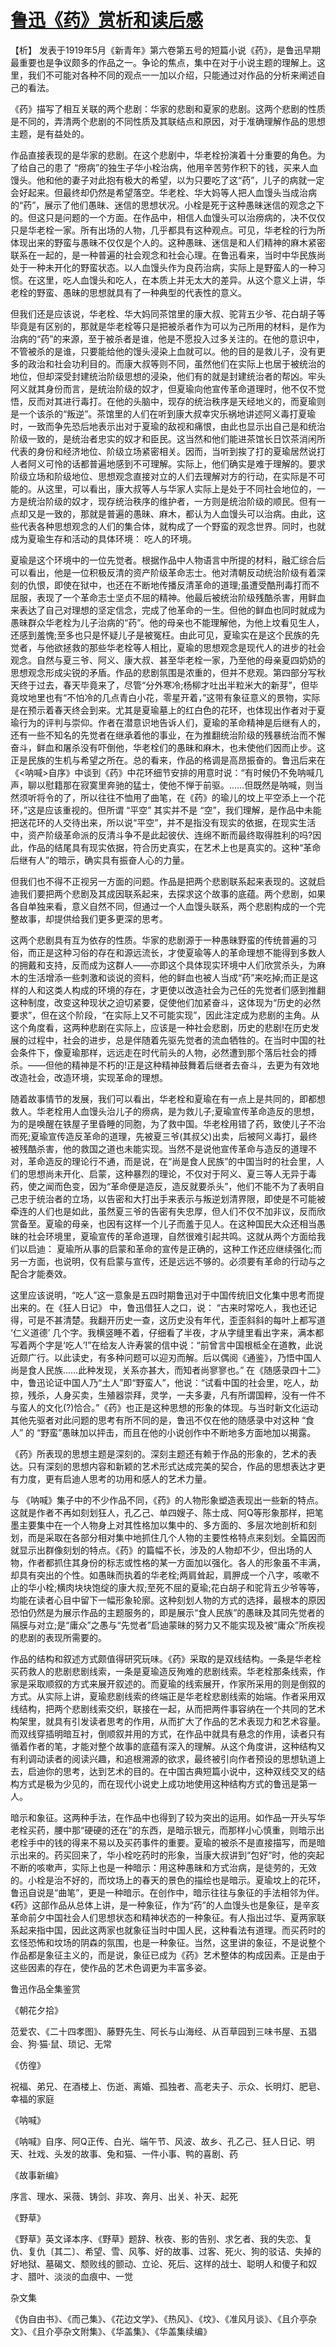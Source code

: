 # [鲁迅《药》赏析和读后感](https://www.vrrw.net/wx/9222.html)

【析】 发表于1919年5月《新青年》第六卷第五号的短篇小说《药》，是鲁迅早期最重要也是争议颇多的作品之一。争论的焦点，集中在对于小说主题的理解上。这里，我们不可能对各种不同的观点一一加以介绍，只能通过对作品的分析来阐述自己的看法。

《药》描写了相互关联的两个悲剧：华家的悲剧和夏家的悲剧。这两个悲剧的性质是不同的，弄清两个悲剧的不同性质及其联结点和原因，对于准确理解作品的思想主题，是有益处的。

作品直接表现的是华家的悲剧。在这个悲剧中，华老栓扮演着十分重要的角色。为了给自己的患了 “痨病”的独生子华小栓治病，他用辛苦劳作积下的钱，买来人血馒头。他和他的妻子对此抱有极大的希望，以为只要吃了这“药”，儿子的病就一定会好起来。但最终却仍然是希望落空。华老栓、华大妈等人把人血馒头当成治病的“药”，展示了他们愚昧、迷信的思想状况。小栓是死于这种愚昧迷信的观念之下的。但这只是问题的一个方面。在作品中，相信人血馒头可以治痨病的，决不仅仅只是华老栓一家。所有出场的人物，几乎都具有这种观点。可见，华老栓的行为所体现出来的野蛮与愚昧不仅仅是个人的。这种愚昧、迷信是和人们精神的麻木紧密联系在一起的，是一种普遍的社会观念和社会心理。在鲁迅看来，当时中华民族尚处于一种未开化的野蛮状态。以人血馒头作为良药治病，实际上是野蛮人的一种习惯。在这里，吃人血馒头和吃人，在本质上并无太大的差异。从这个意义上讲，华老栓的野蛮、愚昧的思想就具有了一种典型的代表性的意义。



但我们还是应该说，华老栓、华大妈同茶馆里的康大叔、驼背五少爷、花白胡子等毕竟是有区别的，那就是华老栓等只是把被杀者作为可以为己所用的材料，是作为治病的“药”的来源，至于被杀者是谁，他是不愿投入过多关注的。在他的意识中，不管被杀的是谁，只要能给他的馒头浸染上血就可以。他的目的是救儿子，没有更多的政治和社会功利目的。而康大叔等则不同，虽然他们在实际上也居于被统治的地位，但却深受封建统治阶级思想的浸染，他们有的就是封建统治者的帮凶。牢头阿义就其身份而言，是统治阶级的奴才，但夏瑜向他宣传革命道理时，他不仅不觉悟，反而对其进行毒打。在他的头脑中，现存的统治秩序是天经地义的，而夏瑜则是一个该杀的“叛逆”。茶馆里的人们在听到康大叔幸灾乐祸地讲述阿义毒打夏瑜时，一致而争先恐后地表示出对于夏瑜的敌视和痛恨，由此也显示出自己是和统治阶级一致的，是统治者忠实的奴才和臣民。这当然和他们能进茶馆长日饮茶消闲所代表的身份和经济地位、阶级立场紧密相关。因而，当听到挨了打的夏瑜居然说打人者阿义可怜的话都普遍地感到不可理解。实际上，他们确实是难于理解的。要求阶级立场和阶级地位、思想观念直接对立的人们去理解对方的行动，在实际是不可能的。从这里，可以看出，康大叔等人与华家人实际上是处于不同社会地位的，一方是统治阶级的奴才，现存统治秩序的维护者，一方则是统治阶级的顺民。但有一点却又是一致的，那就是普遍的愚昧、麻木，都认为人血馒头可以治病。由此，这些代表各种思想观念的人们的集合体，就构成了一个野蛮的观念世界。同时，也就成为夏瑜生存和活动的具体环境： 吃人的环境。

夏瑜是这个环境中的一位先觉者。根据作品中人物语言中所提的材料，融汇综合后可以看出，他是一位积极反清的资产阶级革命志士。他对清朝反动统治阶级有着深刻的仇恨，即使在狱中，也还在不断地传播反清革命的道理;虽遭受酷刑毒打而不屈服，表现了一个革命志士坚贞不屈的精神。他最后被统治阶级残酷杀害，用鲜血来表达了自己对理想的坚定信念，完成了他革命的一生。但他的鲜血也同时就成为愚昧群众华老栓为儿子治病的“药”。他的母亲也不能理解他，为他上坟看见生人，还感到羞愧;至多也只是怀疑儿子是被冤枉。由此可见，夏瑜实在是这个民族的先觉者，与他欲拯救的那些华老栓等人相比，夏瑜的思想观念是现代人的进步的社会观念。自然与夏三爷、阿义、康大叔、甚至华老栓一家，乃至他的母亲夏四奶奶的思想观念形成尖锐的矛盾。作品的悲剧氛围是浓重的，但并不悲观。第四部分写秋天终于过去，春天毕竟来了，尽管“分外寒冷;杨柳才吐出半粒米大的新芽”，但毕竟坟地里也有“不怕冷的几点青白小花，零星开着，”这带有象征意义的景物，实际是在预示着春天终会到来。尤其是夏瑜墓上的红白色的花环，也体现出作者对于夏瑜行为的评判与崇仰。作者在潜意识地告诉人们，夏瑜的革命精神是后继有人的，还有一些不知名的先觉者在继承着他的事业，在为推翻统治阶级的残暴统治而不懈奋斗，鲜血和屠杀没有吓倒他，华老栓们的愚昧和麻木，也未使他们因而止步。这正是民族的生机与希望之所在。总的看来，作品的格调是高昂振奋的。鲁迅后来在《<呐喊>自序》中谈到《药》中花环细节安排的用意时说：“有时候仍不免呐喊几声，聊以慰籍那在寂寞里奔驰的猛士，使他不惮于前驱。……但既然是呐喊，则当然须听将令的了，所以往往不恤用了曲笔，在《药》的瑜儿的坟上平空添上一个花环，”这是应该重视的。但所谓 “平空” 其实并不是 “空”，我们理解，是作品中未能把送花环的人交待出来，所以说“平空”，并不是指没有现实的依据，在现实生活中，资产阶级革命派的反清斗争不是此起彼伏、连绵不断而最终取得胜利的吗?因此，作品的结尾具有现实依据，符合历史真实，在艺术上也是真实的。这种“革命后继有人”的暗示，确实具有振奋人心的力量。

但我们也不得不正视另一方面的问题。作品是把两个悲剧联系起来表现的。这就启迪我们要把两个悲剧及其成因联系起来，去探求这个故事的底蕴。两个悲剧，如果各自单独来看，意义自然不同，但通过一个人血馒头联系，两个悲剧构成的一个完整故事，却提供给我们更多更深的思考。

这两个悲剧具有互为依存的性质。华家的悲剧源于一种愚昧野蛮的传统普遍的习俗，而正是这种习俗的存在和源远流长，才使夏瑜等人的革命理想不能得到多数人的拥戴和支持，反而成为这群人——亦即这个具体现实环境中人们欣赏杀头，为麻木的生活增添一些刺激和谈说的资料，他的鲜血也被人当成“药”来吃掉;而正是这样的人和这类人构成的环境的存在，才更使以改造社会为己任的先觉者们感到推翻这种制度，改变这种现状之迫切紧要，促使他们加紧奋斗，这体现为“历史的必然要求”，但在这个阶段，“在实际上又不可能实现”，因此注定成为悲剧的主角。从这个角度看，这两种悲剧在实际上，应该是一种社会悲剧，历史的悲剧!在历史发展的过程中，社会的进步，总是伴随着先驱先觉者的流血牺牲的。在当时中国的社会条件下，像夏瑜那样，远远走在时代前头的人物，必然遭到那个落后社会的搏杀。——但他的精神是不朽的!正是这种精神鼓舞着后继者去奋斗，去更为有效地改造社会，改造环境，实现革命的理想。

随着故事情节的发展，我们可以看出，华老栓和夏瑜在有一点上是共同的，即都想救人。华老栓用人血馒头治儿子的痨病，是为救儿子;夏瑜宣传革命造反的思想，为的是唤醒在铁屋子里昏睡的同胞，为了救中国。华老栓用错了药，致使儿子不治而死;夏瑜宣传造反革命的道理，先被夏三爷(其叔父)出卖，后被阿义毒打，最终被残酷杀害，他的救国之道也未能实现。当然不是说他宣传革命与造反的道理不对，革命造反的理论行不通，而是说，在“尚是食人民族”的中国当时的社会里，人们的思想尚未开化、启蒙，这种暴烈的理论，不仅对于阿义、夏三等人无异于毒药，使之闻而色变，因为“革命便是造反，造反就要杀头”，他们不能不为了表明自己忠于统治者的立场，以告密和大打出手来表示与叛逆划清界限，即使是不可能被牵连的人们也是如此，虽然夏三爷的告密有失忠厚，但人们不仅不加非议，反而欣赏备至。夏瑜的母亲，也因有这样一个儿子而羞于见人。在这种国民大众还相当愚昧的社会环境里，夏瑜宣传的革命道理，自然很难引起共鸣。这就从两个方面给我们以启迪： 夏瑜所从事的启蒙和革命的宣传是正确的，这种工作还应继续强化;而另一方面，也说明，仅有启蒙与宣传，还是远远不够的。必须要有革命的行动与之配合才能奏效。

这里应该说明，“吃人”这一意象是五四时期鲁迅对于中国传统旧文化集中思考而提出来的。在《狂人日记》 中，鲁迅借狂人之口，说： “古来时常吃人，我也还记得，可是不甚清楚。我翻开历史一查，这历史没有年代，歪歪斜斜的每叶上都写道 ‘仁义道德’ 几个字。我横竖睡不着，仔细看了半夜，才从字缝里看出字来，满本都写着两个字是‘吃人’!”在给友人许寿裳的信中说：“前曾言中国根柢全在道教，此说近颇广行。以此读史，有多种问题可以迎刃而解。后以偶阅《通鉴》，乃悟中国人尚是食人民族……此种发现，关系亦甚大，而知者尚寥寥也。” 在《随感录四十二》 中，鲁迅论证中国人乃“土人”即“野蛮人”，他说：“试看中国的社会里，吃人，劫掠，残杀，人身买卖，生殖器崇拜，灵学，一夫多妻，凡有所谓国粹，没有一件不与蛮人的文化(?)恰合。”《药》也正是这种思想的形象的体现。与当时新文化运动其他先驱者对此问题的思考有所不同的是，鲁迅不仅在他的随感录中对这种 “食人” 的 “野蛮”愚昧加以抨击，而且在他的小说创作中不断地多方面地加以揭露。

《药》所表现的思想主题是深刻的。深刻主题还有赖于作品的形象的，艺术的表达。只有深刻的思想内容和新颖的艺术形式达成完美的契合，作品的思想表达才更有力度，更有启迪人思考的功用和感人的艺术力量。

与 《呐喊》集子中的不少作品不同，《药》的人物形象塑造表现出一些新的特点。这就是作者不再如刻划狂人，孔乙己、单四嫂子、陈士成、阿Q等形象那样，把笔墨主要集中在一个人物身上对其性格加以集中的、多方面的、多层次地剖析和刻划，而是采取在各部分相对集中地抓住几个人物的主要性格特点来刻划。全篇因而就显示出群像刻划的特点。《药》的篇幅不长，涉及的人物却不少，但出场的人物，作者都抓住其身份的标志或性格的某一方面加以强化。各人的形象虽不丰满，却具有突出的个性。如愚昧而执着的华老栓;两肩耸起，肩胛成一个八字，咳嗽不止的华小栓;横肉块块饱绽的康大叔;至死不屈的夏瑜;花白胡子和驼背五少爷等等，均能在读者心目中留下一幅形象轮廓。这种刻划人物的方式的选择，最根本的原因恐怕仍然是为展示作品的主题服务的，即是展示“食人民族”的愚昧及其同先觉者的隔膜与对立;是“庸众”之愚与“先觉者”启迪蒙昧的努力又不能实现及被“庸众”所疾视的悲剧的表现所需要的。

作品的结构和叙述方式颇值得研究玩味。《药》采取的是双线结构。一条是华老栓买药救人的悲剧悲剧线索，一条是夏瑜造反殉难的悲剧线索。华老栓那条线索，作家是采取顺叙的方式来展开叙述的。而夏瑜的线索展开，作家所采用的则是倒叙的方式。从实际上讲，夏瑜悲剧线索的终端正是华老栓悲剧线索的始端。作者采用双线结构，把两个悲剧线索交织，联接在一起，从而把两件事容纳在一个共同的艺术构架里，就具有引发读者思考的作用，从而扩大了作品的艺术表现力和艺术容量。而双线穿插明暗互衬，倒顺叙并用的方式，在作品中就具有悬念的作用，读者只有循着作者的笔，才能对整个故事的底蕴有深入的理解。从这个角度讲，这种结构又有利调动读者的阅读兴趣，和追根溯源的欲求，最终被引向作者预设的思想轨道上去，启迪你的思考，达到艺术的目的。在中国古典短篇小说中，这种双线交叉的结构方式是极为少见的，而在现代小说史上成功地使用这种结构方式的鲁迅是第一人。

暗示和象征。这两种手法，在作品中也得到了较为突出的运用。如作品一开头写华老栓买药，腰中那“硬硬的还在”的东西，是暗示银元，而那样小心慎重，则暗示出老栓手中的钱的得来不易以及买药事件的重要。夏瑜的被杀不是直接描写，而是暗示出来的。药买回来了，华小栓吃药时的形象，当康大叔讲到“包好”时，他的突起不断的咳嗽声，实际上也是一种暗示：用这种愚昧和方式治病，是徒劳的，无效的。小栓是治不好的，而坟场上的春天的景色的描绘也是暗示。夏瑜坟上的花环，鲁迅自说是“曲笔”，更是一种暗示。在创作中，暗示往往与象征的手法相邻为伴。《药》这部作品从总体上讲，是一种象征，作为“药”的人血馒头也是象征，是辛亥革命前夕中国社会人们思想状态和精神状态的一种象征。有人指出过华、夏两家联系起来指中国，因此这两家也就象征当时中国人民，这种看法有道理。而买药时的玄怪恐怖和坟场的阴森的氛围，也是一种象征。当然，这里讲的象征，不是说整个作品都是象征主义的，而是说，象征已成为《药》艺术整体的构成因素。正是由于这些因素的存在，使作品的艺术色调更为丰富多姿。

鲁迅作品全集鉴赏

《朝花夕拾》

范爱农、《二十四孝图》、藤野先生、阿长与山海经、从百草园到三味书屋、五猖会、狗·猫·鼠、琐记、无常

《仿徨》

祝福、弟兄、在酒楼上、伤逝、离婚、孤独者、高老夫子、示众、长明灯、肥皂、幸福的家庭

《呐喊》

《呐喊》自序、阿Q正传、白光、端午节、风波、故乡、孔乙己、狂人日记、明天、社戏、头发的故事、兔和猫、一件小事、鸭的喜剧、药

《故事新编》

序言、理水、采薇、铸剑、非攻、奔月、出关、补天、起死

《野草》

《野草》英文译本序、《野草》题辞、秋夜、影的告别、求乞者、我的失恋、复仇、复仇〔其二〕、希望、雪、风筝、好的故事、过客、死火、狗的驳诘、失掉的好地狱、墓碣文、颓败线的颤动、立论、死后、这样的战士、聪明人和傻子和奴才、腊叶、淡淡的血痕中、一觉

杂文集

《伪自由书》、《而己集》、《花边文学》、《热风》、《坟》、《准风月谈》、《且介亭杂文》、《且介亭杂文附集》、《华盖集》、《华盖集续编》

